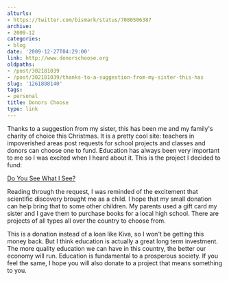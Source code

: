 ```yaml
---
alturls:
- https://twitter.com/bismark/status/7080506387
archive:
- 2009-12
categories:
- blog
date: '2009-12-27T04:29:00'
link: http://www.donorschoose.org
oldpaths:
- /post/302181039
- /post/302181039/thanks-to-a-suggestion-from-my-sister-this-has
slug: '1261888140'
tags:
- personal
title: Donors Choose
type: link
---
```


Thanks to a suggestion from my sister, this has been me and my family's
charity of choice this Christmas.  It is a pretty cool site: teachers in
impoverished areas post requests for school projects and classes and
donors can choose one to fund.  Education has always been very important
to me so I was excited when I heard about it. This is the project
I decided to fund:  

[Do You See What I See?][2]

Reading through the request, I was reminded of the excitement that
scientific discovery brought me as a child. I hope that my small donation
can help bring that to some other children.  My parents used a gift card
my sister and I gave them to purchase books for a local high school. There
are projects of all types all over the country to choose from.  

This is a donation instead of a loan like Kiva, so I won't be getting this
money back. But I think education is actually a great long term
investment. The more quality education we can have in this country, the
better our economy will run. Education is fundamental to a prosperous
society. If you feel the same, I hope you will also donate to a project
that means something to you.

[2]: http://www.donorschoose.org/donors/proposal.html?id=339508
